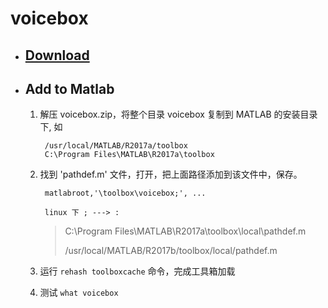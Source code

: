 # voicebox

- ## [Download](http://www.ee.ic.ac.uk/hp/staff/dmb/voicebox/voicebox.zip)

- ## Add to Matlab

    1. 解压 voicebox.zip，将整个目录 voicebox 复制到 MATLAB 的安装目录下, 如

            /usr/local/MATLAB/R2017a/toolbox
            C:\Program Files\MATLAB\R2017a\toolbox

    1. 找到 'pathdef.m' 文件，打开，把上面路径添加到该文件中，保存。

            matlabroot,'\toolbox\voicebox;', ...

            linux 下 ; ---> :

        > C:\Program Files\MATLAB\R2017a\toolbox\local\pathdef.m
        >
        > /usr/local/MATLAB/R2017b/toolbox/local/pathdef.m

    1. 运行 `rehash toolboxcache` 命令，完成工具箱加载

    1. 测试 `what voicebox`

